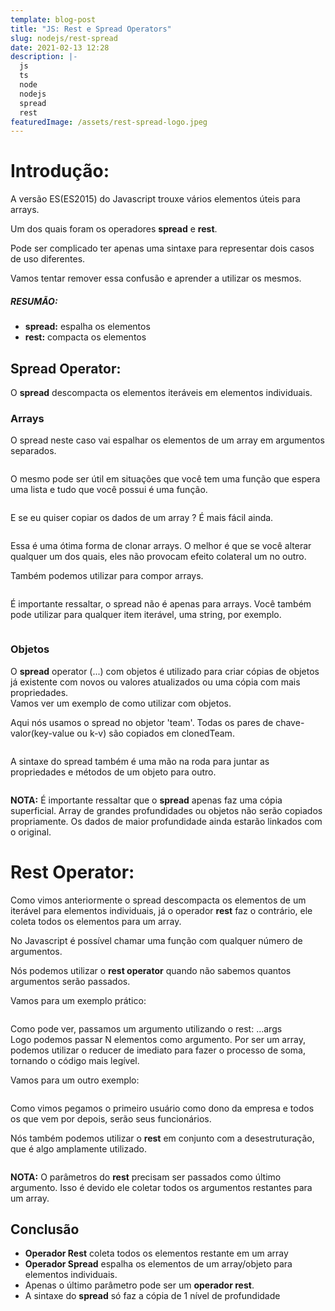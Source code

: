 ```yaml
---
template: blog-post
title: "JS: Rest e Spread Operators"
slug: nodejs/rest-spread
date: 2021-02-13 12:28
description: |-
  js
  ts
  node
  nodejs
  spread
  rest
featuredImage: /assets/rest-spread-logo.jpeg
---
```



# Introdução:

A versão ES(ES2015) do Javascript trouxe vários elementos úteis para arrays.

Um dos quais foram os operadores **spread** e **rest**.

Pode ser complicado ter apenas uma sintaxe para representar dois casos de uso diferentes. 

Vamos tentar remover essa confusão e aprender a utilizar os mesmos.

##### RESUMÃO:

* **spread:** espalha os elementos
* **rest:** compacta os elementos

## Spread Operator:

O **spread** descompacta os elementos iteráveis em elementos individuais.

### Arrays

O spread neste caso vai espalhar os elementos de um array em argumentos separados.

```javascript

```

O mesmo pode ser útil em situações que você tem uma função que espera uma lista e tudo que você possui é uma função.

```javascript

```

E se eu quiser copiar os dados de um array ? É mais fácil ainda.

```javascript

```

Essa é uma ótima forma de clonar arrays. O melhor é que se você alterar qualquer um dos quais, eles não provocam efeito colateral um no outro.

Também podemos utilizar para compor arrays.

```javascript

```

É importante ressaltar, o spread não é apenas para arrays. Você também pode utilizar para qualquer item iterável, uma string, por exemplo.

```javascript

```

### Objetos

O **spread** operator (...) com objetos é utilizado para criar cópias de objetos já existente com novos ou valores atualizados ou uma cópia com mais propriedades.\
Vamos ver um exemplo de como utilizar com objetos.

Aqui nós usamos o spread no objetor 'team'. Todas os pares de chave-valor(key-value ou k-v) são copiados em clonedTeam.

```javascript

```

A sintaxe do spread também é uma mão na roda para juntar as propriedades e métodos de um objeto para outro.

```javascript

```

**NOTA:** É importante ressaltar que o **spread** apenas faz uma cópia superficial. Array de grandes profundidades ou objetos não serão copiados propriamente. Os dados de maior profundidade ainda estarão linkados com o original.

# Rest Operator:

Como vimos anteriormente o spread descompacta os elementos de um iterável para elementos individuais, já o operador **rest** faz o contrário, ele coleta todos os elementos para um array.

No Javascript é possível chamar uma função com qualquer número de argumentos.

Nós podemos utilizar o **rest operator** quando não sabemos quantos argumentos serão passados.

Vamos para um exemplo prático:

```

```

Como pode ver, passamos um argumento utilizando o rest: ...args\
Logo podemos passar N elementos como argumento. Por ser um array, podemos utilizar o reducer de imediato para fazer o processo de soma, tornando o código mais legível.

Vamos para um outro exemplo:

```javascript

```

Como vimos pegamos o primeiro usuário como dono da empresa e todos os que vem por depois, serão seus funcionários.

Nós também podemos utilizar o **rest** em conjunto com a desestruturação, que é algo amplamente utilizado.

```javascript

```

**NOTA:** O parâmetros do **rest** precisam ser passados como último argumento. Isso é devido ele coletar todos os argumentos restantes para um array.

## Conclusão

* **Operador Rest** coleta todos os elementos restante em um array
* **Operador Spread** espalha os elementos de um array/objeto para elementos individuais.
* Apenas o último parâmetro pode ser um **operador rest**.
* A sintaxe do **spread** só faz a cópia de 1 nível de profundidade